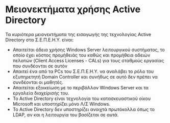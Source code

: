 # Μειονεκτήματα χρήσης Active Directory

Τα κυριότερα μειονεκτήματα της εισαγωγής της τεχνολογίας Active Directory στα Σ.Ε.Π.Ε.Η.Υ. είναι:

- Απαιτείται άδεια χρήσης Windows Server λειτουργικού συστήματος, το οποίο έχει κόστος προμήθειάς του καθώς και προμήθεια αδειών πελατών (Client Access Licenses - CALs) για τους σταθμούς εργασίας που συνδέονται σε αυτόν
- Απαιτεί ένα από τα PCs του Σ.Ε.Π.Ε.Η.Υ. να αναλάβει το ρόλο του εξυπηρετητή Domain Controller και συνήθως σε αυτό δεν πρέπει να συνδέονται οι μαθητές.
- Απαιτείται εξοικείωση με το περιβάλλον Windows Server και τα εργαλεία διαχείρισής του.
- Το Active Directory είναι τεχνολογία του κατασκευαστικού οίκου Microsoft και υποστηρίζει μόνο Λ/Σ Windows.
- Το Active Directory δεν υποστηρίζει ανοιχτά πρωτόκολλα όπως το LDAP, αν και η λειτουργία του βασίζεται σε αυτά.
